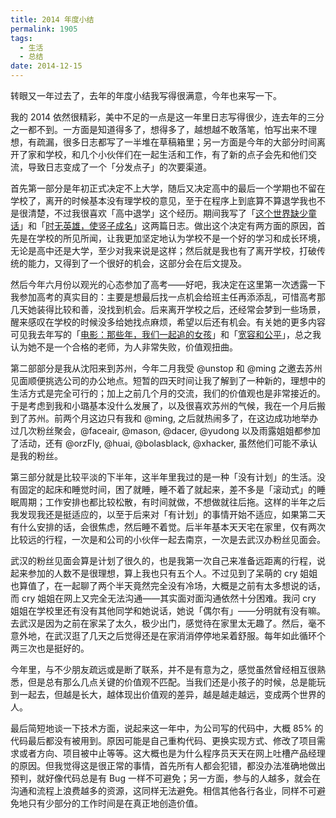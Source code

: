 ```yaml
---
title: 2014 年度小结
permalink: 1905
tags:
  - 生活
  - 总结
date: 2014-12-15
---
```


转眼又一年过去了，去年的年度小结我写得很满意，今年也来写一下。

我的 2014 依然很精彩，美中不足的一点是这一年里日志写得很少，连去年的三分之一都不到。一方面是知道得多了，想得多了，越想越不敢落笔，怕写出来不理想，有疏漏，很多日志都写了一半堆在草稿箱里；另一方面是今年的大部分时间离开了家和学校，和几个小伙伴们在一起生活和工作，有了新的点子会先和他们交流，导致日志变成了一个「分发点子」的次要渠道。

首先第一部分是年初正式决定不上大学，随后又决定高中的最后一个学期也不留在学校了，离开的时候基本没有理学校的意见，至于在程序上到底算不算退学我也不是很清楚，不过我很喜欢「高中退学」这个经历。期间我写了「[这个世界缺少童话](https://jysperm.me/?p=1493)」和「[时无英雄，使竖子成名](https://jysperm.me/?p=1660)」这两篇日志。做出这个决定有两方面的原因，首先是在学校的所见所闻，让我更加坚定地认为学校不是一个好的学习和成长环境，无论是高中还是大学，至少对我来说是这样；然后就是我也有了离开学校，打破传统的能力，又得到了一个很好的机会，这部分会在后文提及。

然后今年六月份以观光的心态参加了高考——好吧，我决定在这里第一次透露一下我参加高考的真实目的：主要是想最后找一点机会给班主任再添添乱，可惜高考那几天她装得比较和善，没找到机会。后来离开学校之后，还经常会梦到一些场景，醒来感叹在学校的时候没多给她找点麻烦，希望以后还有机会。有关她的更多内容可见我去年写的「[电影：那些年，我们一起追的女孩](https://jysperm.me/?p=1105)」和「[宽容和公平](https://jysperm.me/?p=794)」，总之我认为她不是一个合格的老师，为人非常失败，价值观扭曲。

第二部部分是我从沈阳来到苏州，今年二月我受 @unstop 和 @ming 之邀去苏州见面顺便挑选公司的办公地点。短暂的四天时间让我了解到了一种新的，理想中的生活方式是完全可行的；加上之前几个月的交流，我们的价值观也是非常接近的。于是考虑到我和小璐基本没什么发展了，以及很喜欢苏州的气候，我在一个月后搬到了苏州。前两个月这边只有我和 @ming, 之后就热闹多了，在这边成功地举办过几次粉丝聚会，@faceair, @mason, @dacer, @yudong 以及雨露姐姐都参加了活动，还有 @orzFly, @huai, @bolasblack, @xhacker, 虽然他们可能不承认是我的粉丝。

第三部分就是比较平淡的下半年，这半年里我过的是一种「没有计划」的生活。没有固定的起床和睡觉时间，困了就睡，睡不着了就起来，差不多是「滚动式」的睡眠周期；工作安排也都比较松散，有时间就做，不想做就往后拖。这样的半年之后我发现我还是挺适应的，以至于后来对「有计划」的事情开始不适应，如果第二天有什么安排的话，会很焦虑，然后睡不着觉。后半年基本天天宅在家里，仅有两次比较远的行程，一次是和公司的小伙伴一起去南京，一次是去武汉办粉丝见面会。

武汉的粉丝见面会算是计划了很久的，也是我第一次自己来准备远距离的行程，说起来参加的人数不是很理想，算上我也只有五个人。不过见到了呆萌的 cry 姐姐也算值了，在一起聊了两个半天竟然完全没有冷场，大概是之前有太多想说的话，而 cry 姐姐在网上又完全无法沟通——其实面对面沟通依然十分困难。我问 cry 姐姐在学校里还有没有其他同学和她说话，她说「偶尔有」——分明就有没有嘛。去武汉是因为之前在家呆了太久，极少出门，感觉待在家里太无趣了。然后，毫不意外地，在武汉逛了几天之后觉得还是在家消消停停地呆着舒服。每年如此循环个两三次也是挺好的。

今年里，与不少朋友疏远或是断了联系，并不是有意为之，感觉虽然曾经相互很熟悉，但是总有那么几点关键的价值观不匹配。当我们还是小孩子的时候，总是能玩到一起去，但越是长大，越体现出价值观的差异，越是越走越远，变成两个世界的人。

最后简短地谈一下技术方面，说起来这一年中，为公司写的代码中，大概 85% 的代码最后都没有被用到。原因可能是自己重构代码、更换实现方式、修改了项目需求或者方向、项目被中止等等。这大概也是为什么程序员天天在网上吐槽产品经理的原因。但我觉得这是很正常的事情，首先所有人都会犯错，都没办法准确地做出预判，就好像代码总是有 Bug 一样不可避免；另一方面，参与的人越多，就会在沟通和流程上浪费越多的资源，这同样无法避免。相信其他各行各业，同样不可避免地只有少部分的工作时间是在真正地创造价值。
